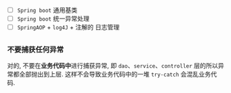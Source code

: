  - [ ] `Spring boot` 通用基类
 - [ ] `Spring boot` 统一异常处理 
 - [ ] `SpringAOP` + `log4J` + 注解的 日志管理
## 
### 不要捕获任何异常

对的, 不要在**业务代码中**进行捕获异常, 即 `dao`、`service`、`controller` 层的所以异常都全部抛出到上层. 这样不会导致业务代码中的一堆  `try-catch`  会混乱业务代码.
<!--stackedit_data:
eyJoaXN0b3J5IjpbMzMzOTY3ODcsODQyOTg1OTI0LDE3ODk2Mz
I3NjAsMTE0OTAzMjk4Ml19
-->